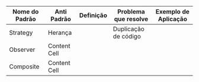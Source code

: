 
| Nome do Padrão  | Anti Padrão | Definição | Problema que resolve | Exemplo de Aplicação |
| ------------- | ------------- | ------------- | ------------- | ------------- |
| Strategy  | Herança  | | Duplicação de código | |
| Observer  | Content Cell  | | | |
| Composite  | Content Cell  | | | |
